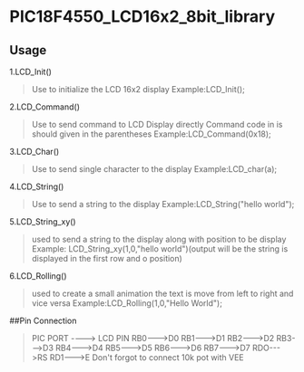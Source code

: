 # PIC18F4550_LCD16x2_8bit_library
## Usage
1.LCD_Init() 
> Use to initialize the LCD 16x2 display
> Example:LCD_Init();

2.LCD_Command()
> Use to send command to LCD Display directly
> Command code in is should given in the parentheses
> Example:LCD_Command(0x18);

3.LCD_Char()
> Use to send single character to the display 
> Example:LCD_char(a);

4.LCD_String()
> Use to send a string to the display
> Example:LCD_String("hello world");

5.LCD_String_xy()
> used to send a string to the display along with position to be display 
> Example: LCD_String_xy(1,0,"hello world")(output will be the string is displayed in the first row and o position)

6.LCD_Rolling()
> used to create a small animation the text is move from left to right and vice versa 
>Example:LCD_Rolling(1,0,"Hello World");

##Pin Connection
> PIC PORT ----> LCD PIN
> RB0--->D0
> RB1--->D1
> RB2--->D2
> RB3--->D3
> RB4--->D4
> RB5--->D5
> RB6--->D6
> RB7--->D7
> RDO--->RS
> RD1--->E
> Don't forgot to connect 10k pot with VEE
